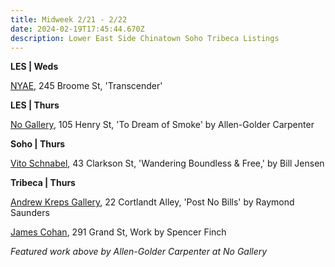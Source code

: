 ```yaml
---
title: Midweek 2/21 - 2/22
date: 2024-02-19T17:45:44.670Z
description: Lower East Side Chinatown Soho Tribeca Listings
---
```

**L﻿ES | Weds**

[NYAE](https://www.nyartistsequity.org/), 245 Broome St, 'Transcender' 

**L﻿ES | Thurs**

[No Gallery](https://www.nononogallery.com/exhibitions/allen-golder-carpenter-to-dream-of-smoke/), 105 Henry St, 'To Dream of Smoke' by Allen-Golder Carpenter 

**Soho | Thurs**

[Vito Schnabel](https://www.vitoschnabel.com/exhibitions/bill-jensen), 43 Clarkson St, 'Wandering Boundless & Free,' by Bill Jensen

**Tribeca | Thurs**

[Andrew Kreps Gallery](http://www.andrewkreps.com/exhibitions/raymond-saunders5), 22 Cortlandt Alley, 'Post No Bills' by Raymond Saunders

[James Cohan](https://www.jamescohan.com/), 291 Grand St, Work by Spencer Finch

*Featured work above by Allen-Golder Carpenter at No Gallery*